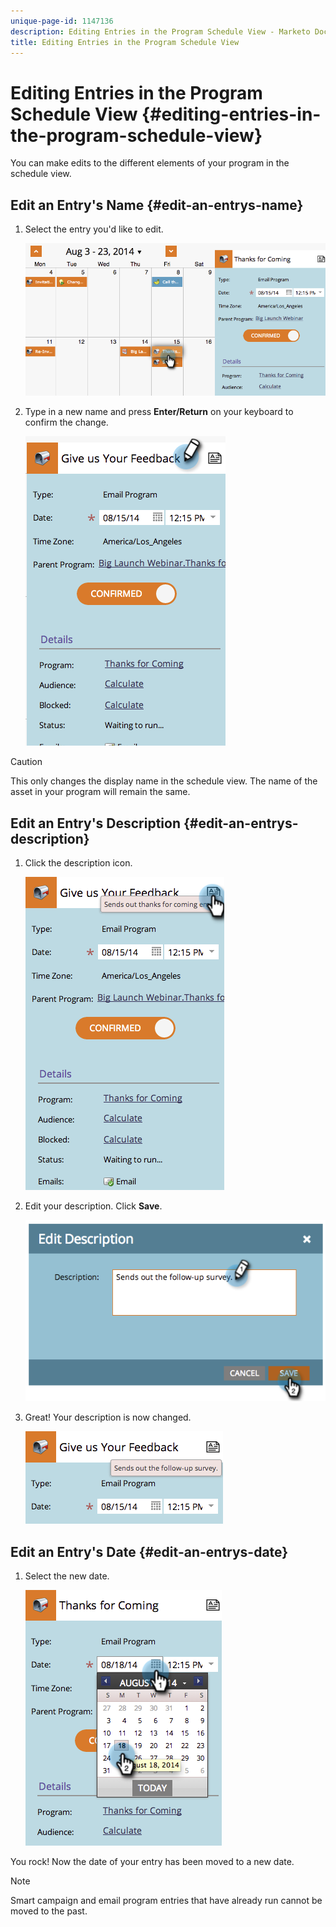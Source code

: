 ```yaml
---
unique-page-id: 1147136
description: Editing Entries in the Program Schedule View - Marketo Docs - Product Documentation
title: Editing Entries in the Program Schedule View
---
```


# Editing Entries in the Program Schedule View {#editing-entries-in-the-program-schedule-view}

You can make edits to the different elements of your program in the schedule view.

## Edit an Entry's Name {#edit-an-entrys-name}

1. Select the entry you'd like to edit.

   ![](assets/image2014-9-18-18-3a1-3a36.png)

1. Type in a new name and press **Enter/Return** on your keyboard to confirm the change.

   ![](assets/image2014-9-18-18-3a1-3a53.png)

>[!CAUTION]
>
>This only changes the display name in the schedule view. The name of the asset in your program will remain the same.

## Edit an Entry's Description {#edit-an-entrys-description}

1. Click the description icon.

   ![](assets/image2014-9-18-18-3a3-3a7.png)

1. Edit your description. Click **Save**.

   ![](assets/image2014-9-18-18-3a3-3a22.png)

1. Great! Your description is now changed.

   ![](assets/image2014-9-18-18-3a3-3a48.png)

## Edit an Entry's Date {#edit-an-entrys-date}

1. Select the new date.

   ![](assets/image2014-9-18-18-3a4-3a39.png)

You rock! Now the date of your entry has been moved to a new date.

>[!NOTE]
>
> Smart campaign and email program entries that have already run cannot be moved to the past. 

